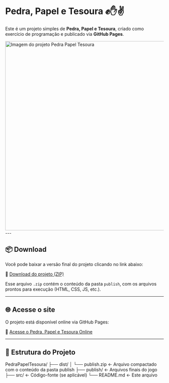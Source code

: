 # Pedra, Papel e Tesoura ✊✋✌️

Este é um projeto simples de **Pedra, Papel e Tesoura**, criado como exercício de programação e publicado via **GitHub Pages**.

<img src="./img.png" alt="Imagem do projeto Pedra Papel Tesoura" width="600"/>
---

## 📦 Download

Você pode baixar a versão final do projeto clicando no link abaixo:

🔗 [Download do projeto (ZIP)](https://raw.githubusercontent.com/Guiutida/PedraPapelTesoura/main/dist/publish.zip)

Esse arquivo `.zip` contém o conteúdo da pasta `publish`, com os arquivos prontos para execução (HTML, CSS, JS, etc.).

---

## 🌐 Acesse o site

O projeto está disponível online via GitHub Pages:

🔗 [Acesse o Pedra, Papel e Tesoura Online](https://github.com/Guiutida/PedraPapelTesoura)

---

## 📁 Estrutura do Projeto

PedraPapelTesoura/
├── dist/
│ └── publish.zip <- Arquivo compactado com o conteúdo da pasta publish
├── publish/ <- Arquivos finais do jogo
├── src/ <- Código-fonte (se aplicável)
└── README.md <- Este arquivo
